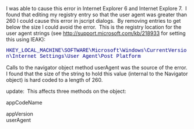 I was able to cause this error in Internet Explorer 6 and Internet Explore 7.&nbsp; I found that editing my registry entry so that the user agent was greater than 260 I could cause this error in jscript dialogs.&nbsp; By removing entries to get below the size I could avoid the error.&nbsp; This is the registry location for the user agent strings (see <a href="http://support.microsoft.com/kb/218933" mce_href="http://support.microsoft.com/kb/218933">http://support.microsoft.com/kb/218933</a>&nbsp;for setting this using IEAK):

<font face=Courier color=#000080>HKEY\_LOCAL\_MACHINE\SOFTWARE\Microsoft\Windows\CurrentVersion\Internet Settings\User Agent\Post Platform</font>

Calls to the navigator object method userAgent was the source of the error.&nbsp; I found that the size of the string to hold this value (internal to the Navigator object) is hard coded to a length of 260.&nbsp;&nbsp;<p mce_keep="true">update:&nbsp; This affects three methods on the object:</p> <p mce_keep="true">appCodeName

  
appVersion  
userAgent</p> <p mce_keep="true">&nbsp;</p>